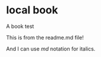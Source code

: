 # local book
A book test

This is from the readme.md file! 

And I can use _md_ notation for italics.


